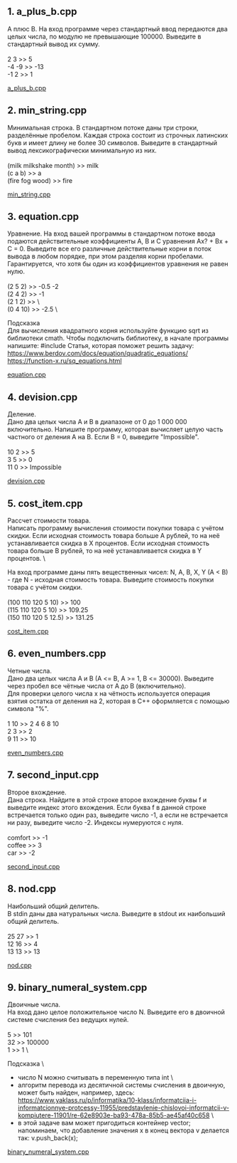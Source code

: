 ## 1. a_plus_b.cpp

A плюс B.
На вход программе через стандартный ввод передаются два целых числа, по модулю не превышающие 100000. Выведите в стандартный вывод их сумму. \
\
2 3 >> 5 \
-4 -9	>> -13 \
-1 2 >> 1

[a_plus_b.cpp](https://github.com/igotbitches/coursera_cpp/blob/master/Course%201.%20White%20belt/Week%201/a_plus_b.cpp)


## 2. min_string.cpp

Минимальная строка.
В стандартном потоке даны три строки, разделённые пробелом. Каждая строка состоит из строчных латинских букв и имеет длину не более 30 символов. 
Выведите в стандартный вывод лексикографически минимальную из них. \
\
(milk milkshake month) >>	milk \
(c a b) >> a \
(fire fog wood) >> fire

[min_string.cpp](https://github.com/igotbitches/coursera_cpp/blob/master/Course%201.%20White%20belt/Week%201/min_string.cpp)

## 3. equation.cpp

Уравнение.
На вход вашей программы в стандартном потоке ввода подаются действительные коэффициенты A, B и C уравнения Ax? + Bx + C = 0. 
Выведите все его различные действительные корни в поток вывода в любом порядке, при этом разделяя корни пробелами. 
Гарантируется, что хотя бы один из коэффициентов уравнения не равен нулю. \
\
(2 5 2) >> -0.5  -2 \
(2 4 2) >> -1 \
(2 1 2) >> 		\	
(0 4 10) >>	-2.5 \

Подсказка \
Для вычисления квадратного корня используйте функцию sqrt из библиотеки cmath. Чтобы подключить библиотеку, в начале программы напишите: #include <cmath>
Статья, которая поможет решить задачу: \
https://www.berdov.com/docs/equation/quadratic_equations/ \
https://function-x.ru/sq_equations.html

[equation.cpp](https://github.com/igotbitches/coursera_cpp/blob/master/Course%201.%20White%20belt/Week%201/equation.cpp)


## 4. devision.cpp

Деление. \
Дано два целых числа A и B в диапазоне от 0 до 1 000 000 включительно. Напишите программу, которая вычисляет целую часть частного от деления A на B.
Если B = 0, выведите "Impossible". \
\
10 2  >> 	5 \
3 5	 >> 	0 \
11 0	>>	Impossible

[devision.cpp](https://github.com/igotbitches/coursera_cpp/blob/master/Course%201.%20White%20belt/Week%201/devision.cpp)

## 5. cost_item.cpp

Рассчет стоимости товара. \
Написать программу вычисления стоимости покупки товара с учётом скидки. Если исходная стоимость товара больше A рублей, то на неё устанавливается скидка в X процентов. 
Если исходная стоимость товара больше B рублей, то на неё устанавливается скидка в Y процентов. \

На вход программе даны пять вещественных чисел: N, A, B, X, Y (A < B) - где N - исходная стоимость товара. Выведите стоимость покупки товара с учётом скидки. \
\
(100 110 120 5 10) >> 	100 \
(115 110 120 5 10) >>		109.25 \
(150 110 120 5 12.5) >> 	131.25 

[cost_item.cpp](https://github.com/igotbitches/coursera_cpp/blob/master/Course%201.%20White%20belt/Week%201/cost_item.cpp)

## 6. even_numbers.cpp

Четные числа. \
Дано два целых числа A и B (A <= B, A >= 1, B <= 30000). Выведите через пробел все чётные числа от A до B (включительно). \
Для проверки целого числа x на чётность используется операция взятия остатка от деления на 2, которая в C++ оформляется с помощью символа "%". \
\
1 10  >>  	2 4 6 8 10 \
2 3	  >>  	2 \
9 11  >>		10

[even_numbers.cpp](https://github.com/igotbitches/coursera_cpp/blob/master/Course%201.%20White%20belt/Week%201/even_numbers.cpp)

## 7. second_input.cpp

Второе вхождение. \
Дана строка. Найдите в этой строке второе вхождение буквы f и выведите индекс этого вхождения. 
Если буква f в данной строке встречается только один раз, выведите число -1, а если не встречается ни разу, выведите число -2. Индексы нумеруются с нуля. \
\
comfort  >>		-1 \
coffee	>>  	3 \
car	 >>		-2

[second_input.cpp](https://github.com/igotbitches/coursera_cpp/blob/master/Course%201.%20White%20belt/Week%201/second_input.cpp)


## 8. nod.cpp

Наибольший общий делитель. \
В stdin даны два натуральных числа. Выведите в stdout их наибольший общий делитель. \
\
25 27  >>		1 \
12 16	 >> 	4 \
13 13	 >>		13

[nod.cpp](https://github.com/igotbitches/coursera_cpp/blob/master/Course%201.%20White%20belt/Week%201/nod.cpp)

## 9. binary_numeral_system.cpp

Двоичные числа. \
На вход дано целое положительное число N. Выведите его в двоичной системе счисления без ведущих нулей. \
\
5		>>	 101 \
32	>>	 100000 \
1		>>	 1 \

Подсказка \
- число N можно считывать в переменную типа int \
- алгоритм перевода из десятичной системы счисления в двоичную, может быть найден, 
например, здесь: https://www.yaklass.ru/p/informatika/10-klass/informatciia-i-informatcionnye-protcessy-11955/predstavlenie-chislovoi-informatcii-v-kompiutere-11901/re-62e8903e-ba93-478a-85b5-ae45af40c658 \
- в этой задаче вам может пригодиться контейнер vector; напоминаем, что добавление значения x в конец вектора v делается так: v.push_back(x);

[binary_numeral_system.cpp](https://github.com/igotbitches/coursera_cpp/blob/master/Course%201.%20White%20belt/Week%201/binary_numeral_system.cpp)



